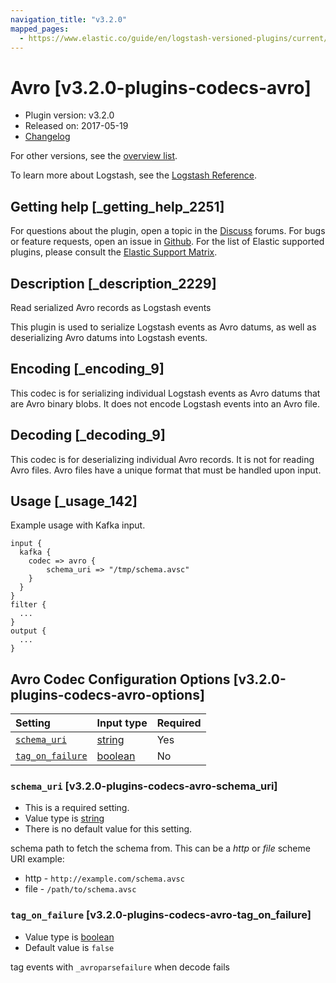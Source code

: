 ```yaml
---
navigation_title: "v3.2.0"
mapped_pages:
  - https://www.elastic.co/guide/en/logstash-versioned-plugins/current/v3.2.0-plugins-codecs-avro.html
---
```


# Avro [v3.2.0-plugins-codecs-avro]

* Plugin version: v3.2.0
* Released on: 2017-05-19
* [Changelog](https://github.com/logstash-plugins/logstash-codec-avro/blob/v3.2.0/CHANGELOG.md)

For other versions, see the [overview list](codec-avro-index.md).

To learn more about Logstash, see the [Logstash Reference](https://www.elastic.co/guide/en/logstash/current/index.html).

## Getting help [_getting_help_2251]

For questions about the plugin, open a topic in the [Discuss](http://discuss.elastic.co) forums. For bugs or feature requests, open an issue in [Github](https://github.com/logstash-plugins/logstash-codec-avro). For the list of Elastic supported plugins, please consult the [Elastic Support Matrix](https://www.elastic.co/support/matrix#matrix_logstash_plugins).

## Description [_description_2229]

Read serialized Avro records as Logstash events

This plugin is used to serialize Logstash events as Avro datums, as well as deserializing Avro datums into Logstash events.

## Encoding [_encoding_9]

This codec is for serializing individual Logstash events as Avro datums that are Avro binary blobs. It does not encode Logstash events into an Avro file.

## Decoding [_decoding_9]

This codec is for deserializing individual Avro records. It is not for reading Avro files. Avro files have a unique format that must be handled upon input.

## Usage [_usage_142]

Example usage with Kafka input.

```
input {
  kafka {
    codec => avro {
        schema_uri => "/tmp/schema.avsc"
    }
  }
}
filter {
  ...
}
output {
  ...
}
```

## Avro Codec Configuration Options [v3.2.0-plugins-codecs-avro-options]

| Setting | Input type | Required |
| :- | :- | :- |
| [`schema_uri`](v3-2-0-plugins-codecs-avro.md#v3.2.0-plugins-codecs-avro-schema_uri) | [string](/lsr/value-types.md#string) | Yes |
| [`tag_on_failure`](v3-2-0-plugins-codecs-avro.md#v3.2.0-plugins-codecs-avro-tag_on_failure) | [boolean](/lsr/value-types.md#boolean) | No |

### `schema_uri` [v3.2.0-plugins-codecs-avro-schema_uri]

* This is a required setting.
* Value type is [string](/lsr/value-types.md#string)
* There is no default value for this setting.

schema path to fetch the schema from. This can be a *http* or *file* scheme URI example:

* http - `http://example.com/schema.avsc`
* file - `/path/to/schema.avsc`

### `tag_on_failure` [v3.2.0-plugins-codecs-avro-tag_on_failure]

* Value type is [boolean](/lsr/value-types.md#boolean)
* Default value is `false`

tag events with `_avroparsefailure` when decode fails

